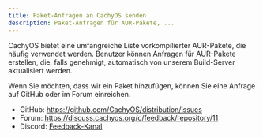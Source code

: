 ```yaml
---
title: Paket-Anfragen an CachyOS senden
description: Paket-Anfragen für AUR-Pakete, ...
---
```


CachyOS bietet eine umfangreiche Liste vorkompilierter AUR-Pakete, die häufig verwendet werden.
Benutzer können Anfragen für AUR-Pakete erstellen, die, falls genehmigt, automatisch von unserem Build-Server aktualisiert werden.

Wenn Sie möchten, dass wir ein Paket hinzufügen, können Sie eine Anfrage auf GitHub oder im Forum einreichen.

- GitHub: https://github.com/CachyOS/distribution/issues
- Forum: https://discuss.cachyos.org/c/feedback/repository/11
- Discord: [Feedback-Kanal](https://discord.com/channels/862292009423470592/1150723027986813018)
